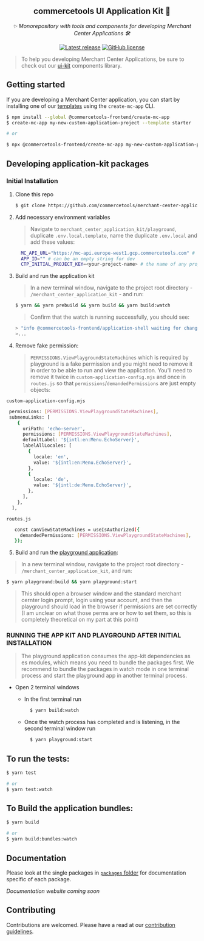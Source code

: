 <h2 align="center">commercetools UI Application Kit 💅</h2>
<p align="center">
  <i>✨ Monorepository with tools and components for developing Merchant Center Applications 🛠</i>
</p>
<p align="center">
  <a href="https://github.com/commercetools/merchant-center-application-kit/releases"><img src="https://badgen.net/github/release/commercetools/merchant-center-application-kit" alt="Latest release" /></a> <a href="https://github.com/commercetools/merchant-center-application-kit/blob/main/LICENSE"><img src="https://badgen.net/github/license/commercetools/merchant-center-application-kit" alt="GitHub license" /></a>
</p>

> To help you developing Merchant Center Applications, be sure to check out our [ui-kit](https://github.com/commercetools/ui-kit) components library.

## Getting started

If you are developing a Merchant Center application, you can start by installing one of our [templates](./application-templates) using the `create-mc-app` CLI.

```bash
$ npm install --global @commercetools-frontend/create-mc-app
$ create-mc-app my-new-custom-application-project --template starter

# or

$ npx @commercetools-frontend/create-mc-app my-new-custom-application-project --template starter
```

## Developing application-kit packages

### Initial Installation

1. Clone this repo

   ```bash
   $ git clone https://github.com/commercetools/merchant-center-application-kit.git
   ```

2. Add necessary environment variables

   > Navigate to `merchant_center_application_kit/playground`, duplicate `.env.local.template`, name the duplicate `.env.local` and add these values:

   ```bash
     MC_API_URL="https://mc-api.europe-west1.gcp.commercetools.com" # for prod
     APP_ID="" # can be an empty string for dev
     CTP_INITIAL_PROJECT_KEY=<your-project-name> # the name of any project you have access to on prod/stage
   ```

3. Build and run the application kit

   > In a new terminal window, navigate to the project root directory - `/merchant_center_application_kit` - and run:

   ```bash
   $ yarn && yarn prebuild && yarn build && yarn build:watch
   ```

   > Confirm that the watch is running successfully, you should see:

   ```bash
   > "info @commercetools-frontend/application-shell waiting for changes..."
   >...
   ```

4. Remove fake permission:
   > `PERMISSIONS.ViewPlaygroundStateMachines` which is required by playground is a fake permission and you might need to remove it
   > in order to be able to run and view the application. You'll need to remove it twice in `custom-application-config.mjs` and once in
   > `routes.js` so that `permissions`/`demandedPermissions` are just empty objects:

`custom-application-config.mjs`

```bash
 permissions: [PERMISSIONS.ViewPlaygroundStateMachines],
 submenuLinks: [
    {
      uriPath: 'echo-server',
      permissions: [PERMISSIONS.ViewPlaygroundStateMachines],
      defaultLabel: '${intl:en:Menu.EchoServer}',
      labelAllLocales: [
        {
          locale: 'en',
          value: '${intl:en:Menu.EchoServer}',
        },
        {
          locale: 'de',
          value: '${intl:de:Menu.EchoServer}',
        },
      ],
    },
  ],
```

`routes.js`

```bash
   const canViewStateMachines = useIsAuthorized({
     demandedPermissions: [PERMISSIONS.ViewPlaygroundStateMachines],
   });
```

5. Build and run the [playground application](./playground):

> In a new terminal window, navigate to the project root directory - `/merchant_center_application_kit`, and run:

```bash
$ yarn playground:build && yarn playground:start
```

> This should open a browser window and the standard merchant cernter login prompt, login using your account, and then the playground should load in the browser if permissions are set correctly (I am unclear on what those perms are or how to set them, so this is completely theoretical on my part at this point)

### RUNNING THE APP KIT AND PLAYGROUND AFTER INITIAL INSTALLATION

> The playground application consumes the app-kit dependencies as es modules, which means you need to bundle the packages first. We recommend to bundle the packages in watch mode in one terminal process and start the playground app in another terminal process.

- Open 2 terminal windows

  - In the first terminal run

    ```bash
      $ yarn build:watch
    ```

  - Once the watch process has completed and is listening, in the second terminal window run

    ```bash
      $ yarn playground:start
    ```

## To run the tests:

```bash
$ yarn test

# or
$ yarn test:watch
```

## To Build the application bundles:

```bash
$ yarn build

# or
$ yarn build:bundles:watch
```

## Documentation

Please look at the single packages in [`packages` folder](./packages) for documentation specific of each package.

_Documentation website coming soon_

## Contributing

Contributions are welcomed. Please have a read at our [contribution guidelines](CONTRIBUTING.md).
